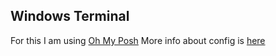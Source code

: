 ## Windows Terminal
For this I am using [Oh My Posh](https://ohmyposh.dev/)
More info about config is [here](/others/terminal/ohmyposh.md)